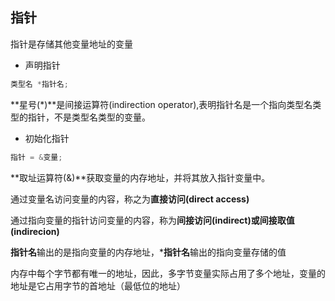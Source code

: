 ## 指针

指针是存储其他变量地址的变量

* 声明指针

```c
类型名 *指针名;
```

**星号(*)**是间接运算符(indirection operator),表明指针名是一个指向类型名类型的指针，不是类型名类型的变量。

* 初始化指针

```c
指针 = &变量;
```

**取址运算符(&)**获取变量的内存地址，并将其放入指针变量中。

通过变量名访问变量的内容，称之为**直接访问(direct access)**

通过指向变量的指针访问变量的内容，称为**间接访问(indirect)**或**间接取值(indirecion)**

**指针名**输出的是指向变量的内存地址，***指针名**输出的指向变量存储的值

内存中每个字节都有唯一的地址，因此，多字节变量实际占用了多个地址，变量的地址是它占用字节的首地址（最低位的地址）
